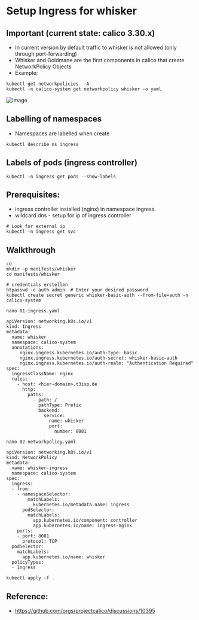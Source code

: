 # Setup Ingress for whisker 

## Important (current state: calico 3.30.x)

  * In current version by default traffic to whisker is not allowed (only through port-forwarding)
  * Whisker and Goldmane are the first components in calico that create NetworkPolicy Objects
  * Example:

```
kubectl get networkpolicies  -A
kubectl -n calico-system get networkpolicy whisker -o yaml
```

![image](https://github.com/user-attachments/assets/9ae9e0bb-9039-4ade-9a6d-640e22b55333)

## Labelling of namespaces 

  * Namespaces are labelled when create

```
kubectl describe ns ingress
```

## Labels of pods (ingress controller)

```
kubectl -n ingress get pods --show-labels
```

## Prerequisites: 

  * ingress controller installed (nginx) in namespace ingress.
  * wildcard dns - setup for ip of ingress controller

```
# Look for external ip 
kubectl -n ingress get svc 
```

## Walkthrough 

```
cd
mkdir -p manifests/whisker
cd manifests/whisker
```

```
# credentials erstellen
htpasswd -c auth admin  # Enter your desired password
kubectl create secret generic whisker-basic-auth --from-file=auth -n calico-system
```

```
nano 01-ingress.yaml
```

```
apiVersion: networking.k8s.io/v1
kind: Ingress
metadata:
  name: whisker
  namespace: calico-system
  annotations:
     nginx.ingress.kubernetes.io/auth-type: basic
     nginx.ingress.kubernetes.io/auth-secret: whisker-basic-auth
     nginx.ingress.kubernetes.io/auth-realm: "Authentication Required"
spec:
  ingressClassName: nginx
  rules:
    - host: <hier-domain>.t3isp.de
      http:
        paths:
          - path: /
            pathType: Prefix
            backend:
              service:
                name: whisker
                port:
                  number: 8081
```


```
nano 02-networkpolicy.yaml
```

```
apiVersion: networking.k8s.io/v1
kind: NetworkPolicy
metadata:
  name: whisker-ingress
  namespace: calico-system
spec:
  ingress:
  - from:
    - namespaceSelector:
        matchLabels:
          kubernetes.io/metadata.name: ingress
      podSelector:
        matchLabels:
          app.kubernetes.io/component: controller
          app.kubernetes.io/name: ingress-nginx
    ports:
    - port: 8081
      protocol: TCP
  podSelector:
    matchLabels:
      app.kubernetes.io/name: whisker
  policyTypes:
  - Ingress
```

```
kubectl apply -f .
```

## Reference:

  * https://github.com/orgs/projectcalico/discussions/10395



